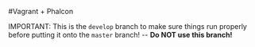 #Vagrant + Phalcon

IMPORTANT: This is the `develop` branch to make sure things run properly before putting it
onto the `master` branch! -- **Do NOT use this branch!**

